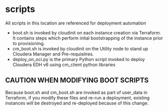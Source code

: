 # scripts
All scripts in this location are referenced for deployment automation 

* boot.sh is invoked by cloudinit on each instance creation via Terraform.  It contains steps which perform inital bootstrapping of the instance prior to provisioning.
* cm_boot.sh is invoked by cloudinit on the Utility node to stand up Cloudera Manager and Pre-requisitres.
* deploy_on_oci.py is the primary Python script invoked to deploy Cloudera EDH v6 using cm_client python libraries


## CAUTION WHEN MODIFYING BOOT SCRIPTS
Because boot.sh and cm_boot.sh are invoked as part of user_data in Terraform, if you modify these files and re-run a deployment, existing instances will be destroyed and re-deployed because of this change.   
